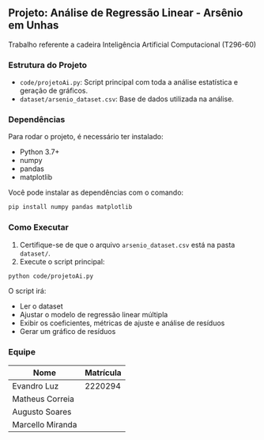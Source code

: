 
## Projeto: Análise de Regressão Linear - Arsênio em Unhas

Trabalho referente a cadeira Inteligência Artificial Computacional (T296-60)

### Estrutura do Projeto

- `code/projetoAi.py`: Script principal com toda a análise estatística e geração de gráficos.
- `dataset/arsenio_dataset.csv`: Base de dados utilizada na análise.

### Dependências

Para rodar o projeto, é necessário ter instalado:

- Python 3.7+
- numpy
- pandas
- matplotlib

Você pode instalar as dependências com o comando:

```bash
pip install numpy pandas matplotlib
```

### Como Executar

1. Certifique-se de que o arquivo `arsenio_dataset.csv` está na pasta `dataset/`.
2. Execute o script principal:

```bash
python code/projetoAi.py
```

O script irá:
- Ler o dataset
- Ajustar o modelo de regressão linear múltipla
- Exibir os coeficientes, métricas de ajuste e análise de resíduos
- Gerar um gráfico de resíduos

### Equipe

| Nome             | Matrícula |
|------------------|-----------|
| Evandro Luz      | 2220294   |
| Matheus Correia  |           |
| Augusto Soares   |           |
| Marcello Miranda |           |